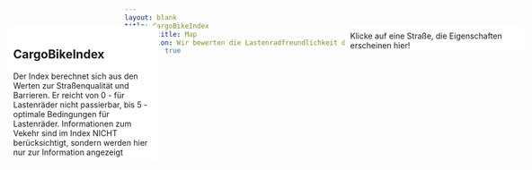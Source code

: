 ```yaml
---
layout: blank
title: CargoBikeIndex
subpage-title: Map
description: Wir bewerten die Lastenradfreundlichkeit der Straßen in Deutschland.
show-map: true
---
```


<style>
    .mapboxgl-popup {
        max-width: 400px;
        font: 12px/20px 'Helvetica Neue', Arial, Helvetica, sans-serif;
    }
    .map-container,
    #map {
        height: calc(100vh - 75px);
    }
    .info_window {
        background-color: white;
        width: 250px;
        position: absolute;
        top: 100px;
        left: 20px;
        z-index: 200;
        padding: 10px;
        border-radius: 10px;
    }
    #object_info {
        background-color: white;
        width: 300px;
        position: absolute;
        top: 100px;
        right: 20px;
        z-index: 200;
        padding: 10px;
        border-radius: 10px;
    }
    #object_info ul {
        list-style: none;
        padding: 0;
    }
</style>
<div class="map-container">
    <div class="info_window roboto">
    <h2 class="bebas">CargoBikeIndex</h2>
    Der Index berechnet sich aus den Werten zur Straßenqualität und Barrieren. Er reicht von 0 - für Lastenräder nicht passierbar, bis 5 - optimale Bedingungen für Lastenräder. Informationen zum Vekehr sind im Index NICHT berücksichtigt, sondern werden hier nur zur Information angezeigt
    </div>
    <div id="object_info">Klicke auf eine Straße, die Eigenschaften erscheinen hier!</div>
    <div id="map"></div>
</div>
<script>
	mapboxgl.accessToken = 'pk.eyJ1IjoiaGVucmk5NyIsImEiOiJ1bElfcS1rIn0.6kD_Z9ML35sB-N9XF-pQlQ';
    var map = new mapboxgl.Map({
        container: 'map',
        style: 'mapbox://styles/henri97/ckm8eucf25b6i17nw08qg8wsz',
        center: [9.1783, 48.7761],
        zoom: 13.2
    });
    let cbi_layer_id= "cbi-standard"
    map.on('click', function (e) {
        var features = map.queryRenderedFeatures(e.point, {layers: [cbi_layer_id]});
        // Limit the number of properties we're displaying for
        // legibility and performance
        var displayProperties = ['properties'];
        var displayFeatures = features.map(function (feat) {
        var displayFeat = {};
        displayProperties.forEach(function (prop) {
        displayFeat[prop] = feat[prop];
        });
            return displayFeat;
        });
        let map_element = displayFeatures[0].properties;
        let attributes_list = '<ul>';
        for(element in map_element){
            attributes_list += '<li>' + element + ': ' + map_element[element]+'</li>'
        }
        if(map_element.length == 0) attributes_list = "Nichts ausgewählt"
        attributes_list += '</ul>';
        document.getElementById('object_info').innerHTML = attributes_list
        console.warn(JSON.stringify(displayFeatures))
    });
    map.on('mouseenter', cbi_layer_id, function (e) {
        // Change the cursor style as a UI indicator.
        map.getCanvas().style.cursor = 'pointer';
    });
    map.on('mouseleave', cbi_layer_id, function () {
        map.getCanvas().style.cursor = '';
    });
</script>